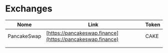 # Exchanges

| Nome        | Link                                                       | Token |
| ----------- | ---------------------------------------------------------- | ----- |
| PancakeSwap | [https://pancakeswap.finance](https://pancakeswap.finance) | CAKE  |
|             |                                                            |       |
|             |                                                            |       |
